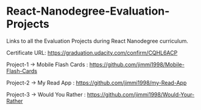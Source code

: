 # React-Nanodegree-Evaluation-Projects

Links to all the Evaluation Projects during React Nanodegree curriculum.

 Certificate URL: https://graduation.udacity.com/confirm/CQHL6ACP

 Project-1 -> Mobile Flash Cards : https://github.com/jimmi1998/Mobile-Flash-Cards
 
 Project-2 ->  My Read App : https://github.com/jimmi1998/my-Read-App
 
 Project-3 ->  Would You Rather : https://github.com/jimmi1998/Would-Your-Rather
